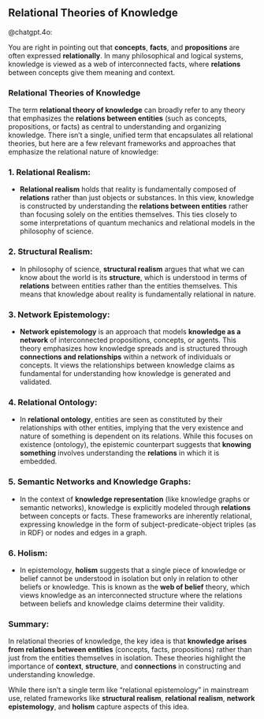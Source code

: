 
## Relational Theories of Knowledge

@chatgpt.4o:

You are right in pointing out that **concepts**, **facts**, and **propositions** are often expressed **relationally**. In many philosophical and logical systems, knowledge is viewed as a web of interconnected facts, where **relations** between concepts give them meaning and context.

### Relational Theories of Knowledge
The term **relational theory of knowledge** can broadly refer to any theory that emphasizes the **relations between entities** (such as concepts, propositions, or facts) as central to understanding and organizing knowledge. There isn’t a single, unified term that encapsulates all relational theories, but here are a few relevant frameworks and approaches that emphasize the relational nature of knowledge:

### 1. **Relational Realism**:
   - **Relational realism** holds that reality is fundamentally composed of **relations** rather than just objects or substances. In this view, knowledge is constructed by understanding the **relations between entities** rather than focusing solely on the entities themselves. This ties closely to some interpretations of quantum mechanics and relational models in the philosophy of science.
   
### 2. **Structural Realism**:
   - In philosophy of science, **structural realism** argues that what we can know about the world is its **structure**, which is understood in terms of **relations** between entities rather than the entities themselves. This means that knowledge about reality is fundamentally relational in nature.

### 3. **Network Epistemology**:
   - **Network epistemology** is an approach that models **knowledge as a network** of interconnected propositions, concepts, or agents. This theory emphasizes how knowledge spreads and is structured through **connections and relationships** within a network of individuals or concepts. It views the relationships between knowledge claims as fundamental for understanding how knowledge is generated and validated.
   
### 4. **Relational Ontology**:
   - In **relational ontology**, entities are seen as constituted by their relationships with other entities, implying that the very existence and nature of something is dependent on its relations. While this focuses on existence (ontology), the epistemic counterpart suggests that **knowing something** involves understanding the **relations** in which it is embedded.

### 5. **Semantic Networks and Knowledge Graphs**:
   - In the context of **knowledge representation** (like knowledge graphs or semantic networks), knowledge is explicitly modeled through **relations** between concepts or facts. These frameworks are inherently relational, expressing knowledge in the form of subject-predicate-object triples (as in RDF) or nodes and edges in a graph.
   
### 6. **Holism**:
   - In epistemology, **holism** suggests that a single piece of knowledge or belief cannot be understood in isolation but only in relation to other beliefs or knowledge. This is known as the **web of belief** theory, which views knowledge as an interconnected structure where the relations between beliefs and knowledge claims determine their validity.

### Summary:
In relational theories of knowledge, the key idea is that **knowledge arises from relations between entities** (concepts, facts, propositions) rather than just from the entities themselves in isolation. These theories highlight the importance of **context**, **structure**, and **connections** in constructing and understanding knowledge.

While there isn’t a single term like “relational epistemology” in mainstream use, related frameworks like **structural realism**, **relational realism**, **network epistemology**, and **holism** capture aspects of this idea.